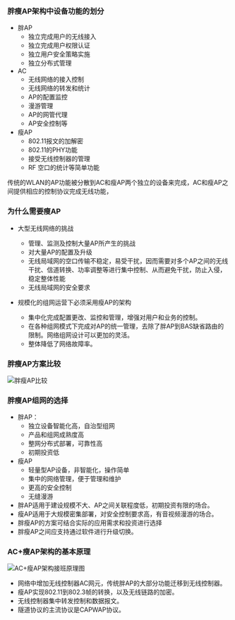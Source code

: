 ### 胖瘦AP架构中设备功能的划分

* 胖AP
  * 独立完成用户的无线接入
  * 独立完成用户权限认证
  * 独立用户安全策略实施
  * 独立分布式管理
* AC
  * 无线网络的接入控制
  * 无线网络的转发和统计
  * AP的配置监控
  * 漫游管理
  * AP的网管代理
  * AP安全控制等
* 瘦AP
  * 802.11报文的加解密
  * 802.11的PHY功能
  * 接受无线控制器的管理
  * RF 空口的统计等简单功能

传统的WLAN的AP功能被分散到AC和瘦AP两个独立的设备来完成，AC和瘦AP之间提供相应的控制协议完成无线功能，

### 为什么需要瘦AP

* 大型无线网络的挑战
    * 管理、监测及控制大量AP所产生的挑战
    * 对大量AP的配置及升级
    * 无线局域网的空口传输不稳定，易受干扰，因而需要对多个AP之间的无线干扰、信道转换、功率调整等进行集中控制、从而避免干扰，防止入侵，稳定整体性能
    * 无线局域网的安全要求


* 规模化的组网运营下必须采用瘦AP的架构
  * 集中化完成配置更改、监控和管理，增强对用户和业务的控制。
  * 在各种组网模式下完成对AP的统一管理，去除了胖AP到BAS缺省路由的限制。网络组网设计可以更加的灵活。
  * 整体降低了网络故障率。

### 胖瘦AP方案比较

![胖瘦AP比较](F:\pictures\网站用图\胖瘦AP比较.png)

### 胖瘦AP组网的选择

* 胖AP：
  * 独立设备智能化高，自治型组网
  * 产品和组网成熟度高
  * 整网分布式部署，可靠性高
  * 初期投资低
* 瘦AP
  * 轻量型AP设备，非智能化，操作简单
  * 集中的网络管理，便于管理和维护
  * 更高的安全控制
  * 无缝漫游
* 胖AP适用于建设规模不大、AP之间关联程度低，初期投资有限的场合。
* 瘦AP适用于大规模密集部署，对安全控制要求高，有音视频漫游的场合。
* 胖瘦AP的方案可结合实际的应用需求和投资进行选择
* 胖瘦AP之间应支持通过软件进行升级切换。

### AC+瘦AP架构的基本原理

 ![AC+瘦AP架构接班原理图](F:\pictures\网站用图\AC+瘦AP架构接班原理图.png)

* 网络中增加无线控制器AC网元，传统胖AP的大部分功能迁移到无线控制器。
* 瘦AP实现802.11到802.3帧的转换，以及无线链路的加密。
* 无线控制器集中转发控制和数据报文。
* 隧道协议的主流协议是CAPWAP协议。